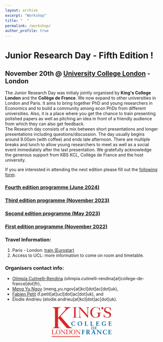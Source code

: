 ```yaml
---
layout: archive
excerpt: "Workshop"
title: "  "
permalink: /workshop/
author_profile: true
---
```


# Junior Research Day - Fifth Edition !

## November 20th @ [University College London](https://www.ucl.ac.uk/) - London

The Junior Research Day was initialy jointly organised by **King's College London** and the **Collège de France**. We now expand to other universities in London and Paris. It aims to bring together PhD and young researchers in Economics and to build a community among econ PhDs from different universities. Also, it is a place where you get the chance to train presenting polished papers as well as pitching an idea in front of a friendly audience from which they can also get feedback.  
The Research day consists of a mix between short presentations and longer presentations including questions/discussion. The day usually begins around 9.00am (with coffee) and ends late afternoon. There are multiple breaks and lunch to allow young researchers to meet as well as a social event immediately after the last presentation. We gratefully acknowledge the generous support from KBS KCL, Collège de France and the host university.

If you are interested in attending the next edition please fill out the [following form](
https://docs.google.com/forms/d/1cXSpkNurvNVzNbA02wi6sPgQXHGu3vaDEZLyvfz07ts).

### [Fourth edition programme (June 2024)](http://elodieandrieu.github.io/files/JRD_PROGRAM_Apr2024.pdf)
### [Third edition programme (November 2023)](http://elodieandrieu.github.io/files/JRD_PROGRAM_nov2023.pdf)
### [Second edition programme (May 2023)](http://elodieandrieu.github.io/files/Schedule_May23.pdf)
### [First edition programme (November 2022)](http://elodieandrieu.github.io/files/Schedule_for_Economics_PhD_Research_Day.pdf)

### Travel Information:
1. Paris - London: [train (Eurostar)](https://www.eurostar.com/fr-fr) 
2. Access to UCL: more information to come on room and timetable.

### Organisers contact info:
* [Olimpia Cutinelli-Rendina](https://sites.google.com/view/ocutinelli-rendina/accueil) (olimpia.cutinelli-rendina[at]college-de-france[dot]fr),
* [Meng Yu Ngov](https://www.kcl.ac.uk/people/meng-yu-ngov) (meng_yu.ngov[at]kcl[dot]ac[dot]uk),
* [Fabien Petit](https://www.fabienpetit.com) (f.petit[at]ucl[dot]ac[dot]uk), and
* Elodie Andrieu (elodie.andrieu[at]kcl[dot]ac[dot]uk).


<p align="center" width="80%">
    <img width="40%" src="/images/kings-college-london2.png">
</p>
